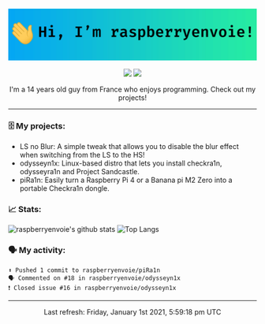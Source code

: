 ![header](https://raw.githubusercontent.com/raspberryenvoie/raspberryenvoie/master/header.gif)

<p align="center">
  <a href="mailto:raspberryenvoie@protonmail.com"><img src="https://img.shields.io/badge/-raspberryenvoie@protonmail.com-E43B39?logo=Gmail&logoColor=white&link=mailto:raspberryenvoie@protonmail.com"></a>
  <a href="https://www.reddit.com/user/raspberryenvoie"><img src="https://img.shields.io/badge/-u/raspberryenvoie-ff3312?logo=Reddit&logoColor=white&link=https://www.reddit.com/user/raspberryenvoie"></a>
</p>

<p align=center>I'm a 14 years old guy from France who enjoys programming. Check out my projects!</p>

---

### 🗄 My projects:
- LS no Blur: A simple tweak that allows you to disable the blur effect when switching from the LS to the HS!
- odysseyn1x: Linux-based distro that lets you install checkra1n, odysseyra1n and Project Sandcastle.
- piRa1n: Easily turn a Raspberry Pi 4 or a Banana pi M2 Zero into a portable Checkra1n dongle.

### 📈 Stats:
![raspberryenvoie's github stats](https://github-readme-stats.vercel.app/api?username=raspberryenvoie&show_icons=true)
![Top Langs](https://github-readme-stats.vercel.app/api/top-langs/?username=raspberryenvoie&layout=compact)

### 🗣 My activity:
```
⬆️ Pushed 1 commit to raspberryenvoie/piRa1n
🗣 Commented on #18 in raspberryenvoie/odysseyn1x
❗️ Closed issue #16 in raspberryenvoie/odysseyn1x
```

------------
<p align="center">Last refresh: Friday, January 1st 2021, 5:59:18 pm UTC</p>
